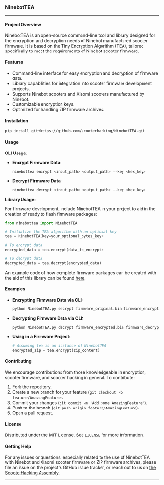
### NinebotTEA

---

#### Project Overview

NinebotTEA is an open-source command-line tool and library designed for the encryption and decryption needs of Ninebot manufactured scooter firmware. It is based on the Tiny Encryption Algorithm (TEA), tailored specifically to meet the requirements of Ninebot scooter firmware.

#### Features

- Command-line interface for easy encryption and decryption of firmware data.
- Library capabilities for integration into scooter firmware development projects.
- Supports Ninebot scooters and Xiaomi scooters manufactured by Ninebot.
- Customizable encryption keys.
- Optimized for handling ZIP firmware archives.


#### Installation
```bash
pip install git+https://github.com/scooterhacking/NinebotTEA.git
```


#### Usage

**CLI Usage:**

- **Encrypt Firmware Data:**

  ```bash
  ninebottea encrypt <input_path> <output_path> --key <hex_key>
  ```

- **Decrypt Firmware Data:**

  ```bash
  ninebottea decrypt <input_path> <output_path> --key <hex_key>
  ```

**Library Usage:**

For firmware development, include NinebotTEA in your project to aid in the creation of ready to flash firmware packages:

```python
from ninebottea import NinebotTEA

# Initialize the TEA algorithm with an optional key
tea = NinebotTEA(key=your_optional_bytes_key)

# To encrypt data
encrypted_data = tea.encrypt(data_to_encrypt)

# To decrypt data
decrypted_data = tea.decrypt(encrypted_data)
```
An example code of how complete firmware packages can be created with the aid of this library can be found [here](https://github.com/scooterhacking/fw-zip-package-v3/blob/main/Python/pack.py).

#### Examples

- **Encrypting Firmware Data via CLI:**

  ```bash
  python NinebotTEA.py encrypt firmware_original.bin firmware_encrypted.bin --key 1a2b3c4d5e6f7890a1b2c3d4e5f60708
  ```

- **Decrypting Firmware Data via CLI:**

  ```bash
  python NinebotTEA.py decrypt firmware_encrypted.bin firmware_decrypted.bin --key 1a2b3c4d5e6f7890a1b2c3d4e5f60708
  ```

- **Using in a Firmware Project:**

  ```python
  # Assuming tea is an instance of NinebotTEA
  encrypted_zip = tea.encrypt(zip_content)
  ```

#### Contributing

We encourage contributions from those knowledgeable in encryption, scooter firmware, and scooter hacking in general. To contribute:

1. Fork the repository.
2. Create a new branch for your feature (`git checkout -b feature/AmazingFeature`).
3. Commit your changes (`git commit -m 'Add some AmazingFeature'`).
4. Push to the branch (`git push origin feature/AmazingFeature`).
5. Open a pull request.

#### License

Distributed under the MIT License. See `LICENSE` for more information.

#### Getting Help

For any issues or questions, especially related to the use of NinebotTEA with Ninebot and Xiaomi scooter firmware or ZIP firmware archives, please file an issue on the project's GitHub issue tracker, or reach out to us on [the ScooterHacking Assembly](https://t.me/scooterhackingassembly).

---
